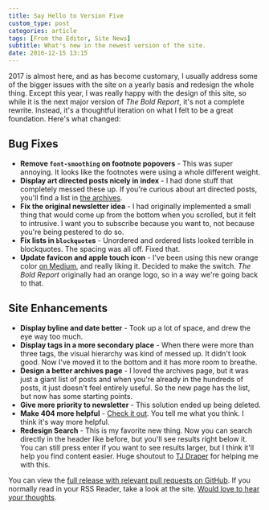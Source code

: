 ```yaml
---
title: Say Hello to Version Five
custom_type: post
categories: article
tags: [From the Editor, Site News]
subtitle: What's new in the newest version of the site.
date: 2016-12-15 13:15
---
```

2017 is almost here, and as has become customary, I usually address some of the bigger issues with the site on a yearly basis and redesign the whole thing. Except this year, I was really happy with the design of this site, so while it is the next major version of *The Bold Report*, it's not a complete rewrite. Instead, it's a thoughtful iteration on what I felt to be a great foundation. Here's what changed:
 
## Bug Fixes
 
- **Remove `font-smoothing` on footnote popovers** - This was super annoying. It looks like the footnotes were using a whole different weight.
- **Display art directed posts nicely in index** - I had done stuff that completely messed these up. If you're curious about art directed posts, you'll find a list in [the archives](/archives/).
- **Fix the original newsletter idea** - I had originally implemented a small thing that would come up from the bottom when you scrolled, but it felt to intrusive. I want you to subscribe because you want to, not because you're being pestered to do so.
- **Fix lists in `blockquote`s** - Unordered and ordered lists looked terrible in blockquotes. The spacing was all off. Fixed that.
- **Update favicon and apple touch icon** - I've been using this new orange color [on Medium](https://medium.com/the-bold-report), and really liking it. Decided to make the switch. *The Bold Report* originally had an orange logo, so in a way we're going back to that.

## Site Enhancements

- **Display byline and date better** - Took up a lot of space, and drew the eye way too much.
- **Display tags in a more secondary place** - When there were more than three tags, the visual hierarchy was kind of messed up. It didn't look good. Now I've moved it to the bottom and it has more room to breathe.
- **Design a better archives page** - I loved the archives page, but it was just a giant list of posts and when you're already in the hundreds of posts, it just doesn't feel entirely useful. So the new page has the list, but now has some starting points. 
- **Give more priority to newsletter** - This solution ended up being deleted.
- **Make 404 more helpful** - [Check it out](/404/). You tell me what you think. I think it's way more helpful.
- **Redesign Search** - This is my favorite new thing. Now you can search directly in the header like before, but you'll see results right below it. You can still press enter if you want to see results larger, but I think it'll help you find content easier. Huge shoutout to [TJ Draper](https://theboldreport.net/authors/tjdraper) for helping me with this.

You can view the [full release with relevant pull requests on GitHub](https://github.com/smithtimmytim/theboldreport.net/releases/tag/v5.0.0). If you normally read in your RSS Reader, take a look at the site. [Would love to hear your thoughts](mailto:tim@theboldreport.net).